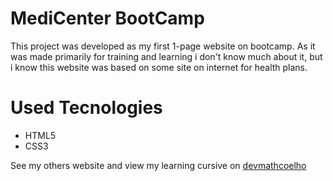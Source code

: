 # MediCenter BootCamp

This project was developed as my first 1-page website on bootcamp.
As it was made primarily for training and learning i don't know much about it, but i know this website was based on some site on internet for health plans.

# Used Tecnologies

- HTML5
- CSS3

See my others website and view my learning cursive on [devmathcoelho](https://github.com/devmathcoelho)